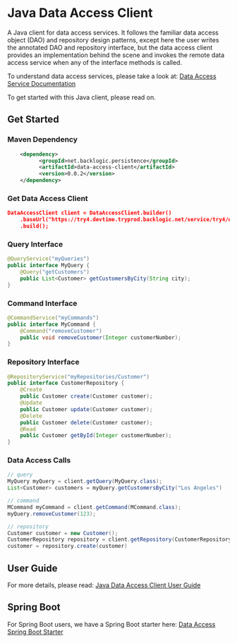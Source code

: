 # Java Data Access Client

A Java client for data access services. It follows the familiar data access object (DAO) and repository design patterns, except here the user writes the annotated DAO and repository interface, but the data access client provides an implementation behind the scene and invokes the remote data access service when any of the interface methods is called.  

To understand data access services, please take a look at:
[Data Access Service Documentation](https://docs.backlogic.net/#/DataAccessService)

To get started with this Java client, please read on.

## Get Started

### Maven Dependency

```xml
	<dependency>
		  <groupId>net.backlogic.persistence</groupId>
		  <artifactId>data-access-client</artifactId>
		  <version>0.0.2</version>
	</dependency>
``` 

### Get Data Access Client

```json
DataAccessClient client = DataAccessClient.builder()
	.baseUrl("https://try4.devtime.tryprod.backlogic.net/service/try4/example")
	.build();
```

### Query Interface

```java
@QueryService("myQueries")
public interface MyQuery {
	@Query("getCustomers")
	public List<Customer> getCustomersByCity(String city);
}
```

### Command Interface

``` java
@CommandService("myCommands")
public interface MyCommand {
	@Command("removeCustomer")
	public void removeCustomer(Integer customerNumber);
}
```

### Repository Interface

``` java
@RepositoryService("myRepositories/Customer")
public interface CustomerRepository {
	@Create
	public Customer create(Customer customer);
	@Update
	public Customer update(Customer customer);
	@Delete
	public Customer delete(Customer customer);
	@Read
	public Customer getById(Integer customerNumber);
}

```

### Data Access Calls

```java
// query
MyQuery myQuery = client.getQuery(MyQuery.class);
List<Customer> customers = myQuery.getCustomersByCity("Los Angeles")

// command
MCommand myCommand = client.getCommand(MCommand.class);
myQuery.removeCustomer(123);

// repository
Customer customer = new Customer();
CustomerRepository repository = client.getRepository(CustomerRepository.class);
customer = repository.create(customer)

```

## User Guide

For more details, please read:
[Java Data Access Client User Guide]()

## Spring Boot

For Spring Boot users, we have a Spring Boot starter here:
[Data Access Spring Boot Starter](https://github.com/bklogic/backlogic-spring-boot-starter)


